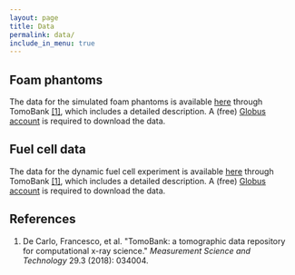 ```yaml
---
layout: page
title: Data
permalink: data/
include_in_menu: true
---
```


## Foam phantoms

The data for the simulated foam phantoms is available [here](https://tomobank.readthedocs.io/en/latest/source/phantom/docs.phantom.foams.html#challenge) through TomoBank [[1]](#note1), which includes a detailed description. A (free) [Globus account](https://www.globus.org/) is required to download the data.

## Fuel cell data

The data for the dynamic fuel cell experiment is available [here](https://tomobank.readthedocs.io/en/latest/source/data/docs.data.dynamic.html#fuel-cell-data) through TomoBank [[1]](#note1), which includes a detailed description. A (free) [Globus account](https://www.globus.org/) is required to download the data.


## References

1. <a name="note1"></a> De Carlo, Francesco, et al. "TomoBank: a tomographic data repository for computational x-ray science." *Measurement Science and Technology* 29.3 (2018): 034004.
